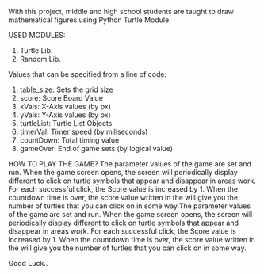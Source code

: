 With this project, middle and high school students are taught to draw mathematical figures using Python Turtle Module.

USED MODULES:
  1. Turtle Lib.
  2. Random Lib.

Values that can be specified from a line of code:
  1. table_size: Sets the grid size
  2. score: Score Board Value
  3. xVals: X-Axis values (by px)
  4. yVals: Y-Axis values (by px)
  5. turtleList: Turtle List Objects
  6. timerVal: Timer speed (by miliseconds)
  7. countDown: Total timing value
  8. gameOver: End of game sets (by logical value)

HOW TO PLAY THE GAME?
  The parameter values of the game are set and run.
When the game screen opens, the screen will periodically display different
to click on turtle symbols that appear and disappear in areas
work. For each successful click, the Score value is increased by 1.
When the countdown time is over, the score value written in the
will give you the number of turtles that you can click on in some way.The parameter values of the game are set and run.
  When the game screen opens, the screen will periodically display different
to click on turtle symbols that appear and disappear in areas
work. For each successful click, the Score value is increased by 1.
When the countdown time is over, the score value written in the
will give you the number of turtles that you can click on in some way.

Good Luck..

